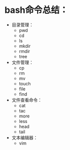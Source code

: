 # bash命令总结：

- 目录管理：
    - pwd
    - cd
    - ls
    - mkdir
    - rmdir
    - tree
- 文件管理：
    - cp
    - rm
    - mv
    - touch
    - file
    - find
- 文件查看命令：
    - cat
    - tac
    - more
    - less
    - head
    - tail
- 文本编辑器：
    - vim

